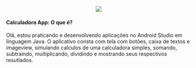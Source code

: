 

<div align="center">

<img src="https://user-images.githubusercontent.com/87238842/181368347-0bc76806-b072-49c5-b397-f28e123e6484.gif"/>
 </div>
 
 
 
 <h4>Calculadora App: O que é?  </h3>

Olá, estou praticando e desenvolvendo aplicações no Android Studio em linguagem Java. O aplicativo consta com tela com botões, caixa de textos e imageview, simulando calculos de uma calculadora simples, somando, subtraindo, multiplicando, dividindo e mostrando seus respectivos resutlados.  
 
 </div>
 
 





